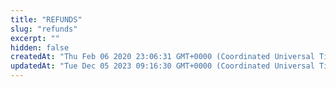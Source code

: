 ```yaml
---
title: "REFUNDS"
slug: "refunds"
excerpt: ""
hidden: false
createdAt: "Thu Feb 06 2020 23:06:31 GMT+0000 (Coordinated Universal Time)"
updatedAt: "Tue Dec 05 2023 09:16:30 GMT+0000 (Coordinated Universal Time)"
---
```

